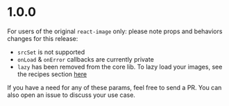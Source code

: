 1.0.0
===
For users of the original `react-image` only: please note props and behaviors changes for this release:
 * `srcSet` is not supported
 * `onLoad` & `onError` callbacks are currently private
 * `lazy` has been removed from the core lib. To lazy load your images, see the recipes section [here](https://github.com/mbrevda/react-image#delay-rendering-until-element-is-visible)

If you have a need for any of these params, feel free to send a PR. You can also open an issue to discuss your use case.
